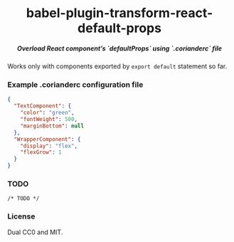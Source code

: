<h1 align="center">babel-plugin-transform-react-default-props</h1>

<h5 align="center">
Overload React component’s `defaultProps` using `.corianderc` file
</h5>

Works only with components exported by `export default` statement so far.

### Example .corianderc configuration file

```json
{
  "TextComponent": {
    "color": "green",
    "fontWeight": 500,
    "marginBottom": null
  },
  "WrapperComponent": {
    "display": "flex",
    "flexGrow": 1
  }
}
```

### TODO

```
/* TODO */
```

### License

Dual CC0 and MIT.
